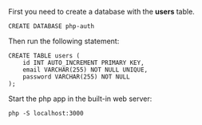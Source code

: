 First you need to create a database with the **users** table.

    CREATE DATABASE php-auth

Then run the following statement:

    CREATE TABLE users (
        id INT AUTO_INCREMENT PRIMARY KEY,
        email VARCHAR(255) NOT NULL UNIQUE,
        password VARCHAR(255) NOT NULL
    );


Start the php app in the built-in web server:

    php -S localhost:3000

